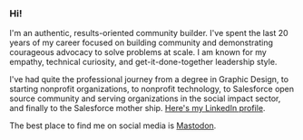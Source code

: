 ### Hi!

I'm an authentic, results-oriented community builder. I've spent the last 20 years of my career focused on building community and demonstrating courageous advocacy to solve problems at scale. I am known for my empathy, technical curiosity, and get-it-done-together leadership style.  

I've had quite the professional journey from a degree in Graphic Design, to starting nonprofit organizations, to nonprofit technology, to Salesforce open source community and serving organizations in the social impact sector, and finally to the Salesforce mother ship. 
[Here's my LinkedIn profile](https://www.linkedin.com/in/judisohn).

The best place to find me on social media is [Mastodon](https://mas.to/@judisohn).
